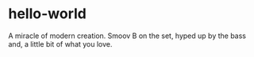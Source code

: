 hello-world
===========

A miracle of modern creation.  Smoov B on the set, hyped up by the bass and, a little bit of what you love.
